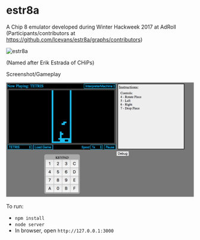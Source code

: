 # estr8a

A Chip 8 emulator developed during Winter Hackweek 2017 at AdRoll
(Participants/contributors at https://github.com/lcevans/estr8a/graphs/contributors)

![estr8a](https://familyguyaddicts.files.wordpress.com/2017/02/image292.jpg?w=230&h=300)

(Named after Erik Estrada of CHiPs)

Screenshot/Gameplay

![Tetris](https://raw.githubusercontent.com/lcevans/estr8a/master/misc/tetris.png)

To run:
- `npm install`
- `node server`
- In browser, open `http://127.0.0.1:3000`
